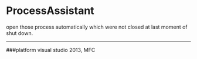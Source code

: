 # ProcessAssistant
open those process automatically which were not closed at last moment of shut down.

<hr>
###platform  
visual studio 2013, MFC
